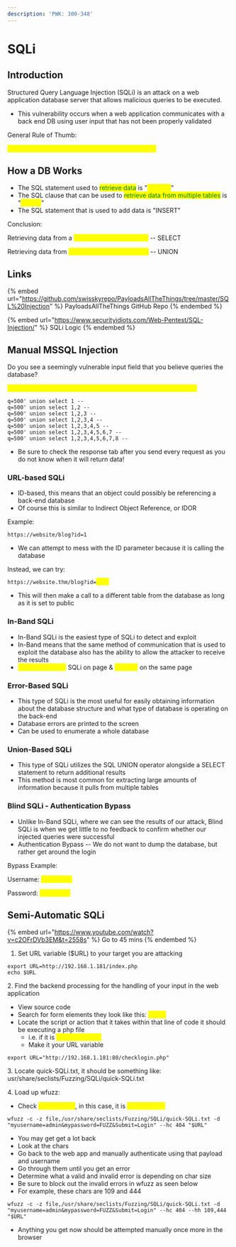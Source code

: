 ```yaml
---
description: 'PWK: 300-348'
---
```


# SQLi

## Introduction

Structured Query Language Injection (SQLi) is an attack on a web application database server that allows malicious queries to be executed.

* This vulnerability occurs when a web application communicates with a back end DB using user input that has not been properly validated

General Rule of Thumb:

<mark style="color:yellow;">Simply put, if you see a login page, ATTEMPT SQLi</mark>

## How a DB Works

* The SQL statement used to <mark style="color:green;">retrieve data</mark> is "<mark style="color:yellow;">SELECT</mark>"
* The SQL clause that can be used to <mark style="color:green;">retrieve data from multiple tables</mark> is "<mark style="color:yellow;">UNION</mark>"
* The SQL statement that is used to add data is "INSERT"

Conclusion:

Retrieving data from a <mark style="color:yellow;">single table in a database</mark> -- SELECT&#x20;

Retrieving data from <mark style="color:yellow;">multiple tables in a databse</mark> -- UNION

## Links

{% embed url="https://github.com/swisskyrepo/PayloadsAllTheThings/tree/master/SQL%20Injection" %}
PayloadsAllTheThings GitHub Repo
{% endembed %}

{% embed url="https://www.securityidiots.com/Web-Pentest/SQL-Injection/" %}
SQLi Logic
{% endembed %}

## Manual MSSQL Injection

Do you see a seemingly vulnerable input field that you believe queries the database?

<mark style="color:yellow;">Make a request to it and capture it in burp // send to repeater tab</mark>

```
q=500' union select 1 -- 
q=500' union select 1,2 -- 
q=500' union select 1,2,3 -- 
q=500' union select 1,2,3,4 -- 
q=500' union select 1,2,3,4,5 -- 
q=500' union select 1,2,3,4,5,6,7 -- 
q=500' union select 1,2,3,4,5,6,7,8 -- 
```

* Be sure to check the response tab after you send every request as you do not know when it will return data!

### URL-based SQLi

* ID-based, this means that an object could possibly be referencing a back-end database
* Of course this is similar to Indirect Object Reference, or IDOR

Example:

`https://website/blog?id=1`

* We can attempt to mess with the ID parameter because it is calling the database

Instead, we can try:

`https://website.thm/blog?id=`<mark style="color:yellow;">`2;--`</mark>

* This will then make a call to a different table from the database as long as it is set to public

### In-Band SQLi

* In-Band SQLi is the easiest type of SQLi to detect and exploit
* In-Band means that the same method of communication that is used to exploit the database also has the ability to allow the attacker to receive the results
* <mark style="color:yellow;">Example: Exploit</mark> SQLi on page & <mark style="color:yellow;">Receive</mark> on the same page

### Error-Based SQLi

* This type of SQLi is the most useful for easily obtaining information about the database structure and what type of database is operating on the back-end
* Database errors are printed to the screen
* Can be used to enumerate a whole database

### Union-Based SQLi

* This type of SQLi utilizes the SQL UNION operator alongside a SELECT statement to return additional results
* This method is most common for extracting large amounts of information because it pulls from multiple tables

### Blind SQLi - Authentication Bypass

* Unlike In-Band SQLi, where we can see the results of our attack, Blind SQLi is when we get little to no feedback to confirm whether our injected queries were successful
* Authentication Bypass -- We do not want to dump the database, but rather get around the login

Bypass Example:

Username: <mark style="color:yellow;">' OR 1=1;--</mark>

Password: <mark style="color:yellow;">' OR 1=1;--</mark>

## Semi-Automatic SQLi

{% embed url="https://www.youtube.com/watch?v=c2OFrDVb3EM&t=2558s" %}
Go to 45 mins
{% endembed %}

1. Set URL variable ($URL) to your target you are attacking

```
export URL=http://192.168.1.181/index.php
echo $URL
```

&#x20; 2\. Find the backend processing for the handling of your input in the web application

* View source code
* Search for form elements they look like this: <mark style="color:yellow;">\<form</mark>
* Locate the script or action that it takes within that line of code it should be executing a php file
  * i.e. if it is <mark style="color:yellow;">checklogin.php</mark>
  * Make it your URL variable

```
export URL="http://192.168.1.181:80/checklogin.php"
```

&#x20;  3\. Locate quick-SQLi.txt, it should be something like: usr/share/seclists/Fuzzing/SQLi/quick-SQLi.txt

&#x20;  4\. Load up wfuzz:

* Check <mark style="color:yellow;">\<input name</mark>, in this case, it is <mark style="color:yellow;">myusername</mark>

```
wfuzz -c -z file,/usr/share/seclists/Fuzzing/SQLi/quick-SQLi.txt -d "myusername=admin&mypassword=FUZZ&Submit=Login" --hc 404 "$URL"
```

* You may get get a lot back
* Look at the chars
* Go back to the web app and manually authenticate using that payload and username
* Go through them until you get an error
* Determine what a valid and invalid error is depending on char size
* Be sure to block out the invalid errors in wfuzz as seen below
* For example, these chars are 109 and 444

```
wfuzz -c -z file,/usr/share/seclists/Fuzzing/SQLi/quick-SQLi.txt -d "myusername=admin&mypassword=FUZZ&Submit=Login" --hc 404 --hh 109,444 "$URL"
```

* Anything you get now should be attempted manually once more in the browser
